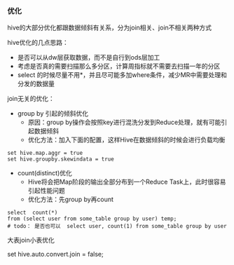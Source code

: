 ### 优化
hive的大部分优化都跟数据倾斜有关系，分为join相关、join不相关两种方式

hive优化的几点思路：
- 是否可以从dw层获取数据，而不是自行到ods层加工
- 考虑是否真的需要扫描那么多分区，计算周指标就不需要去扫描一年的分区
- select 的时候尽量不用*，并且尽可能多加where条件，减少MR中需要处理和分发的数据量


join无关的优化：
- group by 引起的倾斜优化
    - 原因：group by操作会按照key进行混洗分发到Reduce处理，就有可能引起数据倾斜
    - 优化方法：加入下面的配置，这样Hive在数据倾斜的时候会进行负载均衡
```
set hive.map.aggr = true
set hive.groupby.skewindata = true
```
- count(distinct)优化
    - Hive将会把Map阶段的输出全部分布到一个Reduce Task上，此时很容易引起性能问题
    - 优化方法：先group by再count
```
select  count(*) 
from (select user from some_table group by user) temp;
# todo： 是否也可以  select user, count(1) from some_table group by user
```

大表join小表优化


set hive.auto.convert.join = false;